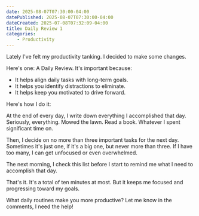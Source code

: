 ```yaml
---
date: 2025-08-07T07:30:00-04:00
datePublished: 2025-08-07T07:30:00-04:00
dateCreated: 2025-07-08T07:32:09-04:00
title: Daily Review 1
categories:
    - Productivity
---
```

Lately I've felt my productivity tanking. I decided to make some changes.

Here's one: A Daily Review. It's important because:

- It helps align daily tasks with long-term goals.
- It helps you identify distractions to eliminate.
- It helps keep you motivated to drive forward.

Here's how I do it:

At the end of every day, I write down everything I accomplished that day. Seriously, everything. Mowed the lawn. Read a book. Whatever I spent significant time on.

Then, I decide on no more than three important tasks for the next day. Sometimes it's just one, if it's a big one, but never more than three. If I have too many, I can get unfocused or even overwhelmed.

The next morning, I check this list before I start to remind me what I need to accomplish that day.

That's it. It's a total of ten minutes at most. But it keeps me focused and progressing toward my goals.

What daily routines make you more productive? Let me know in the comments, I need the help!